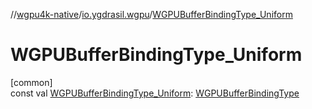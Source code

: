//[wgpu4k-native](../../index.md)/[io.ygdrasil.wgpu](index.md)/[WGPUBufferBindingType_Uniform](-w-g-p-u-buffer-binding-type_-uniform.md)

# WGPUBufferBindingType_Uniform

[common]\
const val [WGPUBufferBindingType_Uniform](-w-g-p-u-buffer-binding-type_-uniform.md): [WGPUBufferBindingType](-w-g-p-u-buffer-binding-type/index.md)